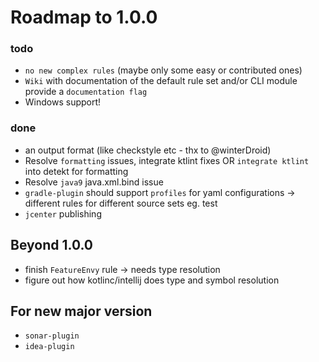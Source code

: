 # Roadmap to 1.0.0

### todo
- `no new complex rules` (maybe only some easy or contributed ones)
- `Wiki` with documentation of the default rule set and/or CLI module provide a `documentation flag`
- Windows support!
### done

- an output format (like checkstyle etc - thx to @winterDroid)
- Resolve `formatting` issues, integrate ktlint fixes OR `integrate ktlint` into detekt for formatting
- Resolve `java9` java.xml.bind issue
- `gradle-plugin` should support `profiles` for yaml configurations -> different rules for different source sets eg. test
- `jcenter` publishing

## Beyond 1.0.0

- finish `FeatureEnvy` rule -> needs type resolution
- figure out how kotlinc/intellij does type and symbol resolution

## For new major version

- `sonar-plugin`
- `idea-plugin`